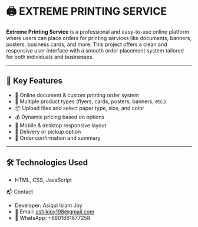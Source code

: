 # 🖨️ EXTREME PRINTING SERVICE

**Extreme Printing Service** is a professional and easy-to-use online platform where users can place orders for printing services like documents, banners, posters, business cards, and more. This project offers a clean and responsive user interface with a smooth order placement system tailored for both individuals and businesses.

---

## 🚀 Key Features

- 📄 Online document & custom printing order system  
- 🎨 Multiple product types (flyers, cards, posters, banners, etc.)  
- 📦 Upload files and select paper type, size, and color  
- 💰 Dynamic pricing based on options  
- 📱 Mobile & desktop responsive layout  
- 📍 Delivery or pickup option  
- 🧾 Order confirmation and summary  

---

## 🛠️ Technologies Used

- HTML, CSS, JavaScript

📬 Contact
- Developer: Asiqul Islam Joy
- 📧 Email: ashikjoy198@gmail.com
- 📱 WhatsApp: +8801861677258
